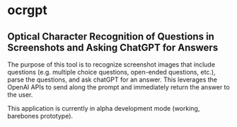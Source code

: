 # ocrgpt

## Optical Character Recognition of Questions in Screenshots and Asking ChatGPT for Answers

The purpose of this tool is to recognize screenshot images that include questions (e.g. multiple choice questions, open-ended questions, etc.), parse the questions, and ask chatGPT for an answer.
This leverages the OpenAI APIs to send along the prompt and immediately return the answer to the user.

This application is currently in alpha development mode (working, barebones prototype).
